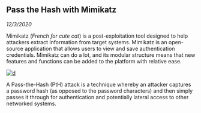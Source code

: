 Pass the Hash with Mimikatz
-----------
_12/3/2020_

Mimikatz (*French for cute cat*) is a post-exploitation tool designed to help attackers extract information from target systems. Mimikatz is an open-source application that allows users to view and save authentication credentials. Mimikatz can do a lot, and its modular structure means that new features and functions can be added to the platform with relative ease.

[![d](http://img.youtube.com/vi/cBXdoIuLzmA/0.jpg)](https://www.youtube.com/watch?v=cBXdoIuLzmA)

A Pass-the-Hash (PtH) attack is a technique whereby an attacker captures a password hash (as opposed to the password characters) and then simply passes it through for authentication and potentially lateral access to other networked systems.

